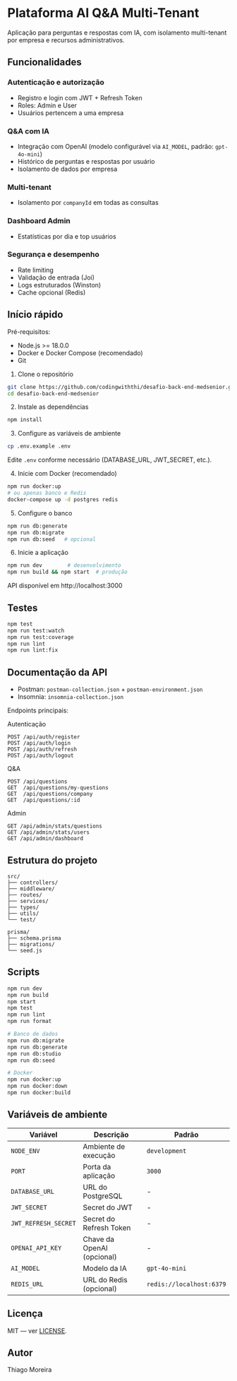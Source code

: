 # Plataforma AI Q&A Multi-Tenant

Aplicação para perguntas e respostas com IA, com isolamento multi-tenant por empresa e recursos administrativos.

## Funcionalidades

### Autenticação e autorização

- Registro e login com JWT + Refresh Token
- Roles: Admin e User
- Usuários pertencem a uma empresa

### Q&A com IA

- Integração com OpenAI (modelo configurável via `AI_MODEL`, padrão: `gpt-4o-mini`)
- Histórico de perguntas e respostas por usuário
- Isolamento de dados por empresa

### Multi-tenant

- Isolamento por `companyId` em todas as consultas

### Dashboard Admin

- Estatísticas por dia e top usuários

### Segurança e desempenho

- Rate limiting
- Validação de entrada (Joi)
- Logs estruturados (Winston)
- Cache opcional (Redis)

## Início rápido

Pré-requisitos:

- Node.js >= 18.0.0
- Docker e Docker Compose (recomendado)
- Git

1. Clone o repositório

```bash
git clone https://github.com/codingwiththi/desafio-back-end-medsenior.git
cd desafio-back-end-medsenior
```

2. Instale as dependências

```bash
npm install
```

3. Configure as variáveis de ambiente

```bash
cp .env.example .env
```

Edite `.env` conforme necessário (DATABASE_URL, JWT_SECRET, etc.).

4. Inicie com Docker (recomendado)

```bash
npm run docker:up
# ou apenas banco e Redis
docker-compose up -d postgres redis
```

5. Configure o banco

```bash
npm run db:generate
npm run db:migrate
npm run db:seed   # opcional
```

6. Inicie a aplicação

```bash
npm run dev        # desenvolvimento
npm run build && npm start  # produção
```

API disponível em http://localhost:3000

## Testes

```bash
npm test
npm run test:watch
npm run test:coverage
npm run lint
npm run lint:fix
```

## Documentação da API

- Postman: `postman-collection.json` + `postman-environment.json`
- Insomnia: `insomnia-collection.json`

Endpoints principais:

Autenticação

```
POST /api/auth/register
POST /api/auth/login
POST /api/auth/refresh
POST /api/auth/logout
```

Q&A

```
POST /api/questions
GET  /api/questions/my-questions
GET  /api/questions/company
GET  /api/questions/:id
```

Admin

```
GET /api/admin/stats/questions
GET /api/admin/stats/users
GET /api/admin/dashboard
```

## Estrutura do projeto

```
src/
├── controllers/
├── middleware/
├── routes/
├── services/
├── types/
├── utils/
└── test/

prisma/
├── schema.prisma
├── migrations/
└── seed.js
```

## Scripts

```bash
npm run dev
npm run build
npm start
npm test
npm run lint
npm run format

# Banco de dados
npm run db:migrate
npm run db:generate
npm run db:studio
npm run db:seed

# Docker
npm run docker:up
npm run docker:down
npm run docker:build
```

## Variáveis de ambiente

| Variável             | Descrição                  | Padrão                   |
| -------------------- | -------------------------- | ------------------------ |
| `NODE_ENV`           | Ambiente de execução       | `development`            |
| `PORT`               | Porta da aplicação         | `3000`                   |
| `DATABASE_URL`       | URL do PostgreSQL          | -                        |
| `JWT_SECRET`         | Secret do JWT              | -                        |
| `JWT_REFRESH_SECRET` | Secret do Refresh Token    | -                        |
| `OPENAI_API_KEY`     | Chave da OpenAI (opcional) | -                        |
| `AI_MODEL`           | Modelo da IA               | `gpt-4o-mini`            |
| `REDIS_URL`          | URL do Redis (opcional)    | `redis://localhost:6379` |

## Licença

MIT — ver [LICENSE](LICENSE).

## Autor

Thiago Moreira

